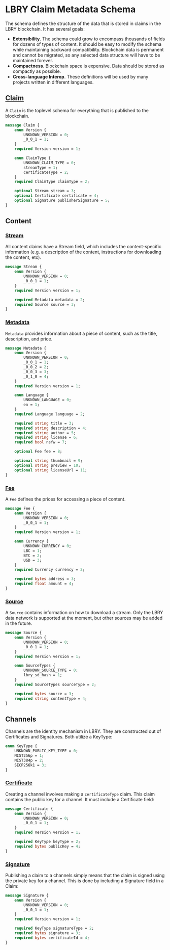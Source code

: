 # LBRY Claim Metadata Schema

The schema defines the structure of the data that is stored in claims in the LBRY blockchain. It has several goals:

- **Extensibility**. The schema could grow to encompass thousands of fields for dozens of types of content. It should be easy to modify the schema while maintaining backward compatibility. Blockchain data is permanent and cannot be migrated, so any selected data structure will have to be maintained forever.
- **Compactness**. Blockchain space is expensive. Data should be stored as compactly  as possible.
- **Cross-language Interop**. These definitions will be used by many projects written in different languages.


## [Claim](https://github.com/lbryio/lbryschema/blob/master/lbryschema/proto/claim.proto)

A `Claim` is the toplevel schema for everything that is published to the blockchain.

```protobuf
message Claim {
    enum Version {
        UNKNOWN_VERSION = 0;
        _0_0_1 = 1;
    }
    required Version version = 1;

    enum ClaimType {
        UNKNOWN_CLAIM_TYPE = 0;
        streamType = 1;
        certificateType = 2;
    }
    required ClaimType claimType = 2;

    optional Stream stream = 3;
    optional Certificate certificate = 4;
    optional Signature publisherSignature = 5;
}
```


## Content

### [Stream](https://github.com/lbryio/lbryschema/blob/master/lbryschema/proto/stream.proto)

All content claims have a Stream field, which includes the content-specific information (e.g. a description of the content, instructions for downloading the content, etc).

```protobuf
message Stream {
    enum Version {
        UNKNOWN_VERSION = 0;
        _0_0_1 = 1;
    }
    required Version version = 1;

    required Metadata metadata = 2;
    required Source source = 3;
}
```

### [Metadata](https://github.com/lbryio/lbryschema/blob/master/lbryschema/proto/metadata.proto)

`Metadata` provides information about a piece of content, such as the title, description, and price.

```protobuf
message Metadata {
    enum Version {
        UNKNOWN_VERSION = 0;
        _0_0_1 = 1;
        _0_0_2 = 2;
        _0_0_3 = 3;
        _0_1_0 = 4;
    }
    required Version version = 1;

    enum Language {
        UNKNOWN_LANGUAGE = 0;
        en = 1;
    }
    required Language language = 2;

    required string title = 3;
    required string description = 4;
    required string author = 5;
    required string license = 6;
    required bool nsfw = 7;

    optional Fee fee = 8;

    optional string thumbnail = 9;
    optional string preview = 10;
    optional string licenseUrl = 11;
}
```

### [Fee](https://github.com/lbryio/lbryschema/blob/master/lbryschema/proto/fee.proto)

A `Fee` defines the prices for accessing a piece of content.

```protobuf
message Fee {
    enum Version {
        UNKNOWN_VERSION = 0;
        _0_0_1 = 1;
    }
    required Version version = 1;

    enum Currency {
        UNKNOWN_CURRENCY = 0;
        LBC = 1;
        BTC = 2;
        USD = 3;
    }
    required Currency currency = 2;

    required bytes address = 3;
    required float amount = 4;
}
```

### [Source](https://github.com/lbryio/lbryschema/blob/master/lbryschema/proto/source.proto)

A `Source` contains information on how to download a stream. Only the LBRY data network is supported at the moment, but other sources may be added in the future.

```protobuf
message Source {
    enum Version {
        UNKNOWN_VERSION = 0;
        _0_0_1 = 1;
    }
    required Version version = 1;

    enum SourceTypes {
        UNKNOWN_SOURCE_TYPE = 0;
        lbry_sd_hash = 1;
    }
    required SourceTypes sourceType = 2;

    required bytes source = 3;
    required string contentType = 4;
}
```

## Channels

Channels are the identity mechanism in LBRY. They are constructed out of Certificates and Signatures. Both utilize a KeyType:

```protobuf
enum KeyType {
    UNKNOWN_PUBLIC_KEY_TYPE = 0;
    NIST256p = 1;
    NIST384p = 2;
    SECP256k1 = 3;
}
```

### [Certificate](https://github.com/lbryio/lbryschema/blob/master/lbryschema/proto/certificate.proto)

Creating a channel involves making a `certificateType` claim. This claim contains the public key for a channel. It must include a Certificate field:

```protobuf
message Certificate {
    enum Version {
        UNKNOWN_VERSION = 0;
        _0_0_1 = 1;
    }
    required Version version = 1;

    required KeyType keyType = 2;
    required bytes publicKey = 4;
}
```


### [Signature](https://github.com/lbryio/lbryschema/blob/master/lbryschema/proto/signature.proto)

Publishing a claim to a channels simply means that the claim is signed using the private key for a channel. This is done by including a Signature field in a Claim:

```protobuf
message Signature {
    enum Version {
        UNKNOWN_VERSION = 0;
        _0_0_1 = 1;
    }
    required Version version = 1;

    required KeyType signatureType = 2;
    required bytes signature = 3;
    required bytes certificateId = 4;
}
```

